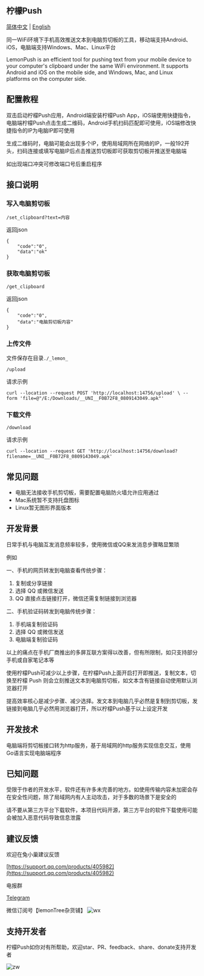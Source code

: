 ## 柠檬Push
 [简体中文](readme.md) | [English](readme-en.md)
 
同一WiFi环境下手机高效推送文本到电脑剪切板的工具，移动端支持Android、iOS，电脑端支持Windows、Mac、Linux平台

LemonPush is an efficient tool for pushing text from your mobile device to your computer's clipboard under the same WiFi environment. It supports Android and iOS on the mobile side, and Windows, Mac, and Linux platforms on the computer side.

## 配置教程
双击启动柠檬Push应用，Android端安装柠檬Push App，iOS端使用快捷指令，电脑端柠檬Push点击生成二维码，Android手机扫码匹配即可使用，iOS端修改快捷指令的IP为电脑IP即可使用

生成二维码时，电脑可能会出现多个IP，使用局域网所在网络的IP，一般192开头，扫码连接或填写电脑IP后点击推送剪切板即可获取剪切板并推送至电脑端

如出现端口冲突可修改端口号后重启程序

## 接口说明
### 写入电脑剪切板
`/set_clipboard?text=内容`

返回json
```
{
    "code":"0",
    "data":"ok"
}
```
### 获取电脑剪切板
`/get_clipboard`

返回json
```
{
    "code":"0",
    "data":"电脑剪切板内容"
}
```
### 上传文件
文件保存在目录`./_lemon_`

`/upload`

请求示例

`curl --location --request POST 'http://localhost:14756/upload' \
--form 'file=@"/E:/Downloads/__UNI__F0B72F8_0809143049.apk"'`

### 下载文件

`/download`

请求示例

`curl --location --request GET 'http://localhost:14756/download?filename=__UNI__F0B72F8_0809143049.apk'`

## 常见问题
- 电脑无法接收手机剪切板，需要配置电脑防火墙允许应用通过
- Mac系统暂不支持托盘图标
- Linux暂无图形界面版本

## 开发背景
日常手机与电脑互发消息频率较多，使用微信或QQ来发消息步骤略显繁琐

例如

一、手机的网页转发到电脑查看传统步骤：

1. 复制或分享链接
2. 选择 QQ 或微信发送
3. QQ 直接点击链接打开，微信还需复制链接到浏览器

二、手机验证码转发到电脑传统步骤：

1. 手机端复制验证码
2. 选择 QQ 或微信发送
3. 电脑端复制验证码

以上的痛点在手机厂商推出的多屏互联方案得以改善，但有所限制，如只支持部分手机或自家笔记本等

使用柠檬Push可减少以上步骤，在柠檬Push上面开启打开即推送，复制文本，切换至柠檬 Push 则会立刻推送文本到电脑剪切板，如文本含有链接自动使用默认浏览器打开

提高效率核心是减少步骤、减少选择。发文本到电脑几乎必然是复制到剪切板，发链接到电脑几乎必然用浏览器打开，所以柠檬Push基于以上设定开发

## 开发技术
电脑端将剪切板接口转为http服务，基于局域网的http服务实现信息交互，使用Go语言实现电脑端程序

## 已知问题
受限于作者的开发水平，软件还有许多未完善的地方。如使用传输内容未加密会存在安全性问题，除了局域网内有人主动攻击，对于多数的场景下是安全的

请不要从第三方平台下载软件，本项目代码开源，第三方平台的软件下载使用可能会被加入恶意代码导致信息泄露

## 建议反馈
欢迎在兔小巢建议反馈

[https://support.qq.com/products/405982](https://support.qq.com/products/405982)

电报群

[Telegram](https://t.me/+ZVIwHSBOg1o5NzFl)

微信订阅号【lemonTree杂货铺】
![wx](https://ishare20.net/files/images/wxdy.png)

## 支持开发者

柠檬Push如你对有所帮助，欢迎star、PR、feedback、share、donate支持开发者

![zw](https://raw.githubusercontent.com/ishare20/lemonPush/master/docs/static/img/zw.jpg)